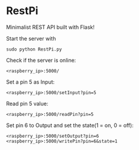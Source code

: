 RestPi
======

Minimalist REST API built with Flask!

Start the server with

```
sudo python RestPi.py
```

Check if the server is online:

```
<raspberry_ip>:5000/
```

Set a pin 5 as Input:

```
<raspberry_ip>:5000/setInput?pin=5
```

Read pin 5 value:

```
<raspberry_ip>:5000/readPin?pin=5
```

Set pin 6 to Output and set the state(1 = on, 0 = off):


```
<raspberry_ip>:5000/setOutput?pin=6
<raspberry_ip>:5000/writePin?pin=6&state=1
```
